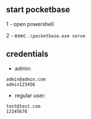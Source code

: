 ## start pocketbase

1 - open powershell

2 - exec `.\pocketbase.exe serve`

## credentials

- admin:

```
admin@admin.com
admin123456
```

- regular user:

```
test@test.com
12345678
```
